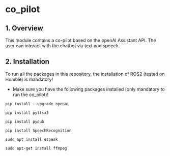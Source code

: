 # co_pilot
## 1. Overview
This module contains a co-pilot based on the openAI Assistant API. The user can interact with the chatbot via text and speech. 

## 2. Installation 
To run all the packages in this repository, the installation of ROS2 (tested on Humble) is mandatory! 
* Make sure you have the following packages installed (only mandatory to run the co_pilot)!
```
pip install --upgrade openai
```
```
pip install pyttsx3
```
```
pip install pydub
```
```
pip install SpeechRecognition
```
```
sudo apt install espeak
```
```
sudo apt-get install ffmpeg
```

